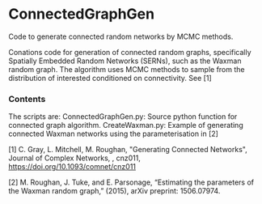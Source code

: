 # ConnectedGraphGen
Code to generate connected random networks by MCMC methods.

Conations code for generation of connected random graphs, specifically Spatially Embedded Random Networks (SERNs), such as the Waxman random graph.  The algorithm uses MCMC methods to sample from the distribution of interested conditioned on connectivity. See [1]

### Contents
The scripts are:
	ConnectedGraphGen.py:  Source python function for connected graph algorithm.
	CreateWaxman.py: Example of generating connected Waxman networks using the 					parameterisation in [2]

[1] C. Gray, L. Mitchell, M. Roughan, "Generating Connected Networks", Journal of Complex Networks, , cnz011, https://doi.org/10.1093/comnet/cnz011

[2]  M. Roughan, J. Tuke, and E. Parsonage, “Estimating the parameters of the Waxman random graph,” (2015), arXiv preprint: 1506.07974.  
